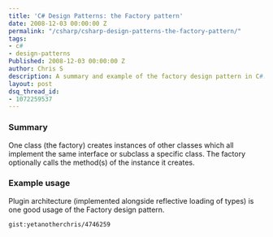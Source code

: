```yaml
---
title: 'C# Design Patterns: the Factory pattern'
date: 2008-12-03 00:00:00 Z
permalink: "/csharp/csharp-design-patterns-the-factory-pattern/"
tags:
- c#
- design-patterns
Published: 2008-12-03 00:00:00 Z
author: Chris S
description: A summary and example of the factory design pattern in C#.
layout: post
dsq_thread_id:
- 1072259537
---
```


### Summary

One class (the factory) creates instances of other classes which all implement the same interface or subclass a specific class. The factory optionally calls the method(s) of the instance it creates.

<!--more-->

### Example usage

Plugin architecture (implemented alongside reflective loading of types) is one good usage of the Factory design pattern. 

`gist:yetanotherchris/4746259`